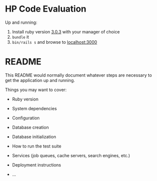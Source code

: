 # HP Code Evaluation

Up and running:

1. Install ruby version [3.0.3](https://www.youtube.com/watch?v=WE5kOjMEQqc) with your manager of choice
2. `bundle` it
3. `bin/rails s` and browse to [localhost:3000](http://localhost:3000)

# README

This README would normally document whatever steps are necessary to get the
application up and running.

Things you may want to cover:

* Ruby version

* System dependencies

* Configuration

* Database creation

* Database initialization

* How to run the test suite

* Services (job queues, cache servers, search engines, etc.)

* Deployment instructions

* ...
